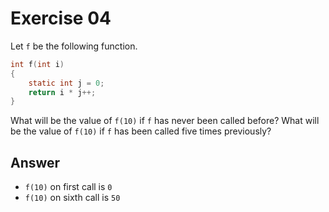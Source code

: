# Exercise 04

Let `f` be the following function.

```c
int f(int i)
{
    static int j = 0;
    return i * j++;
}
```

What will be the value of `f(10)` if `f` has never been called before? What will be the value of `f(10)` if `f` has been called five times previously?

## Answer

- `f(10)` on first call is `0`
- `f(10)` on sixth call is `50`
